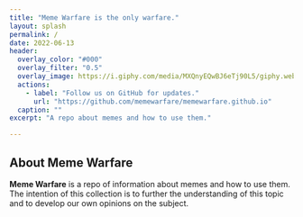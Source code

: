 ```yaml
---
title: "Meme Warfare is the only warfare."
layout: splash
permalink: /
date: 2022-06-13
header:
  overlay_color: "#000"
  overlay_filter: "0.5"
  overlay_image: https://i.giphy.com/media/MXQnyEQwBJ6eTj90L5/giphy.webp
  actions:
    - label: "Follow us on GitHub for updates."
      url: "https://github.com/memewarfare/memewarfare.github.io"
  caption: ""
excerpt: "A repo about memes and how to use them."

---
```


## About Meme Warfare 
**Meme Warfare** is a repo of information about memes and how to use them. The intention of this collection is to further the understanding of this topic and to develop our own opinions on the subject. 